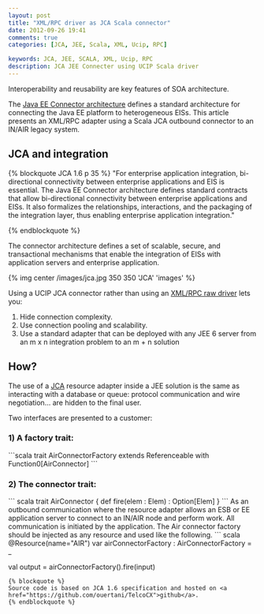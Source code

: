 ```yaml
---
layout: post
title: "XML/RPC driver as JCA Scala connector"
date: 2012-09-26 19:41
comments: true
categories: [JCA, JEE, Scala, XML, Ucip, RPC]

keywords: JCA, JEE, SCALA, XML, Ucip, RPC
description: JCA JEE Connecter using UCIP Scala driver
---
```

Interoperability and reusability are key features of SOA architecture.  

The <a href="http://en.wikipedia.org/wiki/Java_EE_Connector_Architecture">Java EE Connector architecture</a> defines a standard architecture for connecting the Java EE platform to heterogeneous EISs. This article presents an XML/RPC  adapter using a Scala JCA outbound connector to an IN/AIR legacy system.
<!-- more -->
<h2>JCA and integration</h2>

{% blockquote JCA 1.6 p 35 %}
 "For enterprise application integration, bi-directional connectivity between enterprise applications and EIS is essential. The Java EE Connector architecture defines standard contracts that allow bi-directional connectivity between enterprise applications and EISs. It also formalizes the relationships, interactions, and the packaging of the integration layer, thus enabling enterprise application integration." 

{% endblockquote %}

The connector architecture defines a set of scalable, secure, and transactional mechanisms that enable the integration of EISs with application servers and enterprise application.

{% img center /images/jca.jpg 350 350 'JCA' 'images' %}
 
Using a UCIP JCA connector rather than using an <a href="http://java.dzone.com/articles/xml-rpc-using-scala">XML/RPC raw driver</a> lets you:
<ol>
<li>Hide connection complexity.</li>
<li>Use connection pooling and scalability.</li>
<li>Use a standard adapter that can be deployed with any JEE 6 server from an m x n integration problem to an m + n solution</li>
</ol>
<h2>How?</h2>
The use of a <a href="http://www.jcp.org/en/jsr/detail?id=322">JCA</a> resource adapter inside a JEE solution is the same as interacting with a database or queue: protocol communication and wire negotiation... are hidden to the final user.  

Two interfaces are presented to a customer:

<h3>1) A factory trait:</h3>
```scala
trait AirConnectorFactory extends Referenceable with Function0[AirConnector]
```
<h3>2) The connector trait:</h3>
```	scala
trait AirConnector {
def fire(elem : Elem) : Option[Elem]
}
```
As an outbound communication where the resource adapter allows an ESB or EE application server to connect to an IN/AIR node and perform work. All communication is initiated by the application. The Air connector factory should be injected as any resource and used like the following.
```	scala
@Resource(name="AIR")
var airConnectorFactory : AirConnectorFactory = _

val output = airConnectorFactory().fire(input)
```
{% blockquote %}
Source code is based on JCA 1.6 specification and hosted on <a href="https://github.com/ouertani/TelcoCX">github</a>.
{% endblockquote %}